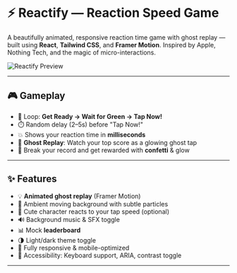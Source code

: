 # ⚡ Reactify — Reaction Speed Game

A beautifully animated, responsive reaction time game with ghost replay — built using **React**, **Tailwind CSS**, and **Framer Motion**. Inspired by Apple, Nothing Tech, and the magic of micro-interactions.

![Reactify Preview](public/images/preview.gif)

---

## 🎮 Gameplay

- 🔁 Loop: **Get Ready → Wait for Green → Tap Now!**
- ⏱️ Random delay (2–5s) before "Tap Now!"
- 💥 Shows your reaction time in **milliseconds**
- 👻 **Ghost Replay**: Watch your top score as a glowing ghost tap
- 🎉 Break your record and get rewarded with **confetti** & glow

---

## ✨ Features

- 💡 **Animated ghost replay** (Framer Motion)
- 🌈 Ambient moving background with subtle particles
- 🐾 Cute character reacts to your tap speed (optional)
- 🔊 Background music & SFX toggle
- 📊 Mock **leaderboard**
- 🌗 Light/dark theme toggle
- 📱 Fully responsive & mobile-optimized
- 🧠 Accessibility: Keyboard support, ARIA, contrast toggle

---
